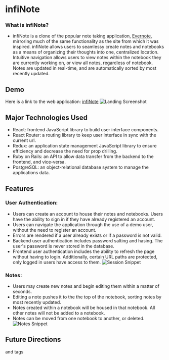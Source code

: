 # infiNote

### What is infiNote?
* infiNote is a clone of the popular note taking application, [Evernote](http://evernote.com), mirroring much of the same functionality as the site from which it was inspired. infiNote allows users to seamlessy create notes and notebooks as a means of organizing their thoughts into one, centralized location. Intuitive navigation allows users to view notes within the notebook they are currently working on, or view all notes, regardless of notebook. Notes are updated in real-time, and are automatically sorted by most recently updated.

## Demo
Here is a link to the web application: [infiNote](http://infinote-app.herokuapp.com/#/)
![Landing Screenshot](https://user-images.githubusercontent.com/77806372/119143307-767e4b80-ba15-11eb-8d67-7115b2194ae8.JPG)

## Major Technologies Used
* React: frontend JavaScript library to build user interface components.
* React Router: a routing library to keep user interface in sync with the current url.
* Redux: an application state management JavaScript library to ensure efficiency and decrease the need for prop drilling. 
* Ruby on Rails: an API to allow data transfer from the backend to the frontend, and vice-versa.
* PostgreSQL: an object-relational database system to manage the applications data.

## Features
### User Authentication:
* Users can create an account to house their notes and notebooks. Users have the ability to sign in if they have already registered an account.
* Users can navigate the application through the use of a demo user, without the need to register an account.
* Errors are rendered if a user already exists or if a password is not valid.
* Backend user authentication includes password salting and hasing. The user's password is never stored in the database.
* Frontend user authentication includes the ability to refresh the page without having to login. Additionally, certain URL paths are protected, only logged in users have access to them.
![Session Snippet](https://user-images.githubusercontent.com/77806372/119147315-76804a80-ba19-11eb-9e0f-f4db761baa81.JPG)

### Notes:
* Users may create new notes and begin editing them within a matter of seconds.
* Editing a note pushes it to the the top of the notebook, sorting notes by most recently updated. 
* Notes created within a notebook will be housed in that notebook. All other notes will not be added to a notebook.
* Notes can be moved from one notebook to another, or deleted. 
![Notes Snippet](https://user-images.githubusercontent.com/77806372/119149439-839e3900-ba1b-11eb-80c7-09cee4264668.JPG)




## Future Directions
and tags
